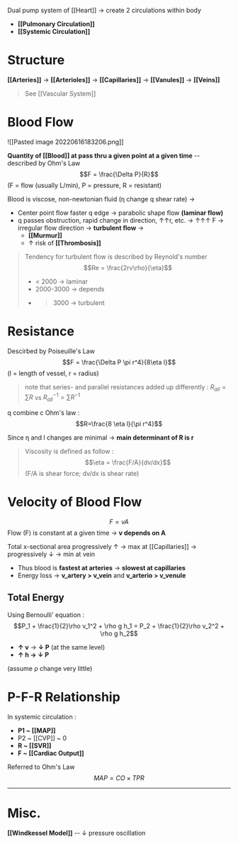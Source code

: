 Dual pump system of [[Heart]] → create 2 circulations within body
- **[[Pulmonary Circulation]]**
- **[[Systemic Circulation]]**

# Structure
**[[Arteries]]** → **[[Arterioles]]** → **[[Capillaries]]** → **[[Vanules]]** → **[[Veins]]**
> See [[Vascular System]]

# Blood Flow

![[Pasted image 20220616183206.png]]

**Quantity of [[Blood]] at pass thru a given point at a given time** -- described by Ohm's Law
$$F = \frac{\Delta P}{R}$$
(F = flow (usually L/min), P = pressure, R = resistant)

Blood is viscose, non-newtonian fluid (η change q shear rate) →
- Center point flow faster q edge → parabolic shape flow **(laminar flow)**
- q passes obstruction, rapid change in direction, ↑↑r, etc. → ↑↑↑ F → irregular flow direction → **turbulent flow** →
	- **[[Murmur]]**
	- ↑ risk of **[[Thrombosis]]**

> Tendency for turbulent flow is described by Reynold's number
> $$Re = \frac{2rv\rho}{\eta}$$
> - < 2000 → laminar
> - 2000-3000 → depends
> - > 3000 → turbulent

# Resistance
Descirbed by Poiseuille's Law
$$F = \frac{\Delta P \pi r^4}{8\eta l}$$
(l = length of vessel, r = radius)

> note that series- and parallel resistances added up differently : $R_{all} = \sum R$ vs $R_{all}^{-1} = \sum R^{-1}$

q combine c Ohm's law :
$$R=\frac{8 \eta l}{\pi r^4}$$

Since η and l changes are minimal → **main determinant of R is r**

> Viscosity is defined as follow :
$$\eta = \frac{F/A}{dv/dx}$$
(F/A is shear force; dv/dx is shear rate)



# Velocity of Blood Flow
$$ F = vA$$
Flow (F) is constant at a given time → **v depends on A**

Total x-sectional area progressively ↑ → max at [[Capillaries]] → progressively ↓ → min at vein
- Thus blood is **fastest at arteries** → **slowest at capillaries**
- Energy loss → **v_artery > v_vein** and **v_arterio > v_venule**

## Total Energy
Using Bernoulli' equation :
$$P_1 + \frac{1}{2}\rho v_1^2 + \rho g h_1 = P_2 + \frac{1}{2}\rho v_2^2 + \rho g h_2$$
- **↑ v** → **↓ P** (at the same level)
- **↑ h → ↓ P**

(assume ρ change very little)

# P-F-R Relationship
In systemic circulation :
- **P1 ~ [[MAP]]**
- P2 ~ [[CVP]] ~ 0
- **R ~ [[SVR]]**
- **F ~ [[Cardiac Output]]**

Referred to Ohm's Law
$$ MAP = CO \times TPR$$

---
# Misc.
**[[Windkessel Model]]** -- ↓ pressure oscillation